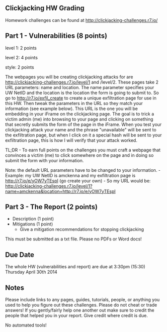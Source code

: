 ## Clickjacking HW Grading
Homework challenges can be found at http://clickjacking-challenges.r7.io/

## Part 1 - Vulnerabilities (8 points)
level 1: 2 points

level 2: 4 points

style: 2 points

The webpages you will be creating clickjacking attacks for are http://clickjacking-challenges.r7.io/level/1 and /level/2. These pages take 2 URL parameters: name and location. The name parameter specifies your UW NetID and the location is the location the form is going to submit to. So go to http://r7.io/exfil_create to create a unique exfiltration page for use in this HW. Then tweak the parameters in the URL so they match your information (see example below). This URL is the one you will be embedding in your iFrame on the clickjacking page. The goal is to trick a victim admin (me) into browsing to your page and clicking on something that secretly submits the form of the page in the iFrame. When you test your clickjacking attack your name and the phrase "unavailable" will be sent to the exfiltration page, but when I click on it a special hash will be sent to your exfiltration page, this is how I will verify that your attack worked.

TL;DR - To earn full points on the challenges you must craft a webpage that convinces a victim (me) to click somewhere on the page and in doing so submit the form with your information.

Note: the default URL parameters have to be changed to your information.
	- Example: my UW NetID is amckenna and my exfiltration page is http://r7.io/e/yOW7yTEspI (go create your own)
	- So my URL would be: http://clickjacking-challenges.r7.io/level/1?name=amckenna&location=http://r7.io/e/yOW7yTEspI

## Part 3 - The Report (2 points)
- Description (1 point)
- Mitigations (1 point)
	- Give a mitigation recommendations for stopping clickjacking

This must be submitted as a txt file. Please no PDFs or Word docs!

## Due Date
The whole HW (vulnerabilities and report) are due at 3:30pm (15:30) Thursday April 30th 2014

## Notes
Please include links to any pages, guides, tutorials, people, or anything you used to help you figure out these challenges. Please do not cheat or trade answers! If you gently/fairly help one another out make sure to credit the people that helped you in your report. Give credit where credit is due.

No automated tools!